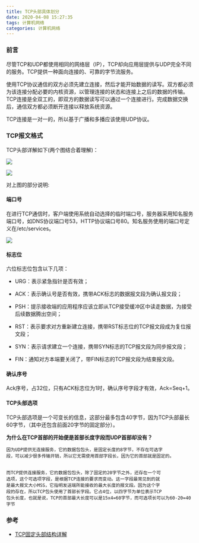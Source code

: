 ```yaml
---
title: TCP头部具体划分
date: 2020-04-08 15:27:35
tags: 计算机网络
categories: 计算机网络
---
```

### 前言
尽管TCP和UDP都使用相同的网络层（IP），TCP却向应用层提供与UDP完全不同的服务。TCP提供一种面向连接的、可靠的字节流服务。

使用TCP协议通信的双方必须先建立连接，然后才能开始数据的读写。双方都必须为该连接分配必要的内核资源，以管理连接的状态和连接上之后的数据的传输。TCP连接是全双工的，即双方的数据读写可以通过一个连接进行。完成数据交换后，通信双方都必须断开连接以释放系统资源。

TCP连接是一对一的，所以基于广播和多播应该使用UDP协议。
<!--more-->
### TCP报文格式

TCP头部详解如下(两个图结合着理解)：

![](1.webp)

![](1.png)

对上图的部分说明:

#### 端口号
在进行TCP通信时，客户端使用系统自动选择的临时端口号，服务器采用知名服务端口号，如DNS协议端口号53，HTTP协议端口号80。知名服务使用的端口号定义在/etc/services。

![](2.png)

#### 标志位

六位标志位包含以下几项：

- URG：表示紧急指针是否有效；

- ACK：表示确认号是否有效，携带ACK标志的数据报文段为确认报文段；

- PSH：提示接收端的应用程序应该立即从TCP接受缓冲区中读走数据，为接受后续数据腾出空间；

- RST：表示要求对方重新建立连接，携带RST标志位的TCP报文段成为复位报文段；

- SYN：表示请求建立一个连接，携带SYN标志的TCP报文段为同步报文段；

- FIN：通知对方本端要关闭了，带FIN标志的TCP报文段为结束报文段。

#### 确认序号

Ack序号，占32位，只有ACK标志位为1时，确认序号字段才有效，Ack=Seq+1。

#### TCP头部选项

TCP头部选项是一个可变长的信息，这部分最多包含40字节，因为TCP头部最长60字节，（其中还包含前面20字节的固定部分）。

**为什么在TCP首部的开始便是首部长度字段而UDP首部却没有？**
```
因为UDP提供无连接服务，它的数据包包头，是固定长度的8字节，不存在可选字
段，可以减少很多传输开销，所以它无需使用首部字段长，因为它的首部就是固定的。


而TCP提供连接服务，它的数据包包头，除了固定的20字节之外，还存在一个可
选项，这个可选项字段，是根据TCP连接的要求而变动。这一字段最常见到的就
是最大报文大小MSS，它指明发送端所能接收的最大长度的报文段。因为这个字
段的存在，所以TCP包头使用了首部长字段。它占4位，以四字节为单位表示TCP
包头长度，也就是说，TCP的首部最大长度可以是15x4=60字节，而可选项长可以为60-20=40字节
```
### 参考
  - [TCP固定头部结构详解](https://blog.csdn.net/m0_37925202/article/details/80899012)